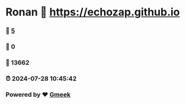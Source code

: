 # Ronan :link: https://echozap.github.io 
### :page_facing_up: [5](https://echozap.github.io/tag.html) 
### :speech_balloon: 0 
### :hibiscus: 13662 
### :alarm_clock: 2024-07-28 10:45:42 
### Powered by :heart: [Gmeek](https://github.com/Meekdai/Gmeek)
